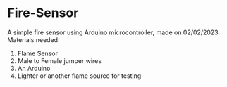 # Fire-Sensor
A simple fire sensor using Arduino microcontroller, made on 02/02/2023.
Materials needed: 
1. Flame Sensor  
2. Male to Female jumper wires 
3. An Arduino
4. Lighter or another flame source for testing

